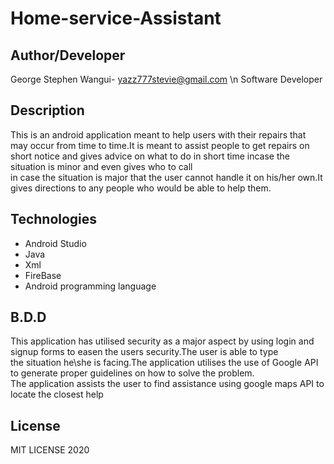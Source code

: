 # Home-service-Assistant
## Author/Developer
George Stephen Wangui- yazz777stevie@gmail.com \n
Software Developer
## Description
This is an android application meant to help users with their repairs that may occur from time to time.It is meant to assist people to get repairs on short notice and gives advice on what to do in short time incase the situation is minor and even gives who to call <br/>in case the situation is major that the user cannot handle it on his/her own.It gives directions to any people who would be able to help them.
## Technologies 
* Android Studio
* Java
* Xml
* FireBase
* Android programming language
## B.D.D
This application has utilised security as a major aspect by using login and signup forms to easen the users security.The user is able to type <br/>
the situation he\she is facing.The application utilises the use of Google API to generate proper guidelines on how to solve the problem.<br/>
The application assists the user to find assistance using google maps API to locate the closest help
## License 
MIT LICENSE 2020
